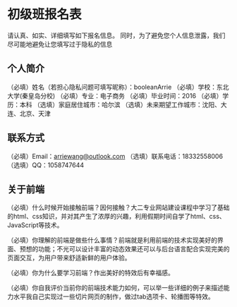 # 初级班报名表

请认真、如实、详细填写如下报名信息。
同时，为了避免您个人信息泄露，我们尽可能地避免让您填写过于隐私的信息

## 个人简介

（必填）姓名（若担心隐私问题可填写昵称）：booleanArrie
（必填）学校：东北大学(秦皇岛分校)
（必填）专业：电子商务
（必填）毕业时间：2016
（必填）学历：本科
（选填）家庭居住城市：哈尔滨
（选填）未来期望工作城市：沈阳、大连、北京、天津

## 联系方式

（必填）Email：arriewang@outlook.com
（选填）联系电话：18332558006
（选填）QQ：1058747644

## 关于前端

（必填）什么时候开始接触前端？因何接触？大二专业网站建设课程中学习了基础的html、css知识，并对其产生了浓厚的兴趣，利用假期时间自学了html、css、JavaScript等技术。

（必填）你理解的前端是做些什么事情？前端就是利用前端的技术实现美好的界面、预想的功能；不光可以设计丰富的动态效果还可以与后台语言配合实现完美的页面交互，为用户带来舒适新鲜的用户体验。

（必填）你为什么要学习前端？作出美好的特效后有幸福感。

（必填）你自我评价当前你的前端技术能力如何，可以举一些详细的例子来描述能力水平我自己实现过一些切片网页的制作，做过tab选项卡、轮播图等特效。

